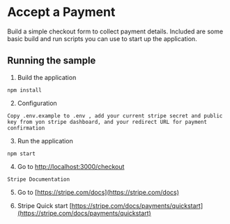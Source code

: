 # Accept a Payment

Build a simple checkout form to collect payment details. Included are some basic
build and run scripts you can use to start up the application.

## Running the sample

1. Build the application

~~~
npm install
~~~

2. Configuration

~~~
Copy .env.example to .env , add your current stripe secret and public key from yon stripe dashboard, and your redirect URL for payment confirmation
~~~

3. Run the application

~~~
npm start
~~~

4. Go to [http://localhost:3000/checkout](http://localhost:3000/checkout)



~~~
Stripe Documentation
~~~

5. Go to [https://stripe.com/docs](https://stripe.com/docs)

6. Stripe Quick start [https://stripe.com/docs/payments/quickstart](https://stripe.com/docs/payments/quickstart)